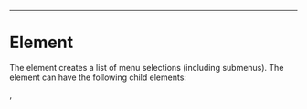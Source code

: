 

---

# Element

The <menuitem> element creates a list of menu selections (including submenus). The element can have the following child elements:

<menuitem> , <script>

The <menuitem> element has the following attributes:

- • checked = true | false

- • command = CDATA

- • id = ID

- • image = IDREF

- • label = CDATA

- • shortcut = CDATA

- • type = button | radio | separator | toggle

- • withdraw = true | false